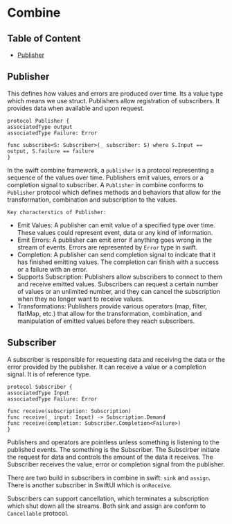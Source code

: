 
# Combine

## Table of Content
- [Publisher](#publisher)

## Publisher

This defines how values and errors are produced over time. Its a value type which means we use struct. Publishers allow registration of subscribers. It provides data when available and upon request.

```
protocol Publisher {
associatedType output
associatedType Failure: Error

func subscribe<S: Subscriber>(_ subscriber: S) where S.Input == output, S.failure == failure
}
```

In the swift combine framework, a `publisher` is a protocol representing a sequence of the values over time. Publishers emit values, errors or a completion signal to subscriber.
A `Publisher` in combine conforms to `Publisher` protocol which defines methods and behaviors that allow for the transformation, combination and subscription to the values.

`Key characterstics of Publisher:`

- Emit Values: A publisher can emit value of a specified type over time. These values could represent event, data or any kind of information.
- Emit Errors: A publisher can emit error if anything goes wrong in the stream of events. Errors are represented by `Error` type in swift.
- Completion: A publisher can send completion signal to indicate that it has finished emitting values. The completion can finish with a success or a failure with an error.
- Supports Subscription: Publishers allow subscribers to connect to them and receive emitted values. Subscribers can request a certain number of values or an unlimited number, and they can cancel the subscription when they no longer want to receive values.
- Transformations: Publishers provide various operators (map, filter, flatMap, etc.) that allow for the transformation, combination, and manipulation of emitted values before they reach subscribers.

## Subscriber

A subscriber is responsible for requesting data and receiving the data or the error provided by the publisher. It can receive a value or a completion signal. It is of reference type.

```
protocol Subscriber {
associatedType Input
associatedType Failure: Error

func receive(subscription: Subscription)
func receive(_ input: Input) -> Subscription.Demand
func receive(completion: Subscriber.Completion<Failure>)
}
```

Publishers and operators are pointless unless something is listening to the published events. The something is the Subscriber. The Subscirber initiate the request for data and controls the amount of the data it receives.
The Subscriber receives the value, error or completion signal from the publisher.

There are two build in subscribers in combine in swift: `sink` and `assign`. There is another subscriber in SwiftUI which is `onReceive`.

Subscribers can support cancellation, which terminates a subscription which shut down all the streams. Both sink and assign are conform to` Cancellable` protocol.
